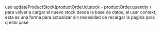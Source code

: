 uso updateProductStock(productOrder.id,stock - productOrder.quantity ) para volver a cargar el nuevo stock desde la base de datos, al usar context, esta es una forma para actualizar sin necesidad de recargar la pagina para q esto pase